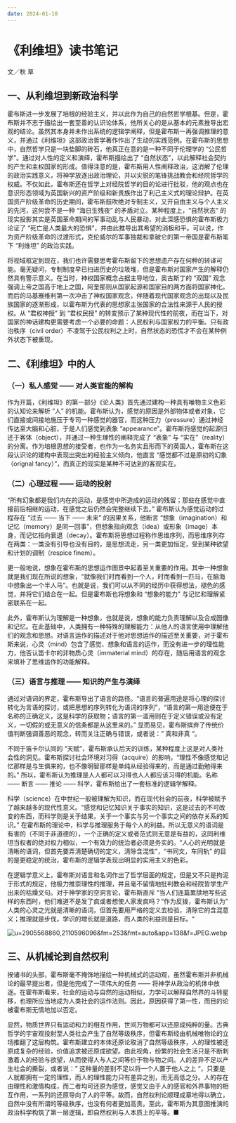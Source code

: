 ```yaml
---
date: 2024-01-10
---
```




# 《利维坦》读书笔记

文／秋 草



## 一、从利维坦到新政治科学

霍布斯进一步发展了培根的经验主义，并以此作为自己的自然哲学根基。但是，霍布斯并不志于描绘出一套至善的认识论体系，他所关心的是从基本的元素推导出宏观的结论。虽然其本身并未作出系统的逻辑学阐释，但是霍布斯一再强调推理的意义，并通过《利维坦》这部政治哲学著作作出了生动的实践范例。在霍布斯的思想中，自然哲学只是一块垫脚的砖石，他真正在意的是一种不同于伦理学的 “公民哲学”。通过对人性的定义和演绎，霍布斯描绘出了 “自然状态”，以此解释社会契约的产生和主权国家的形成。值得注意的是，霍布斯用人性阐释政治，这消解了伦理的政治实践意义，将神学放逐出政治理论，并以尖锐的笔锋挑战教会和经院哲学的权威。不仅如此，霍布斯还在哲学上对经院哲学的目的论进行批驳，他的观点也在意识形态领域为英国新兴的资产阶级和新贵族作出了利己主义式的理论辩护。在英国资产阶级革命的历史期间，霍布斯鼓吹绝对专制主义，又开自由主义与个人主义的先河，这何尝不是一种 “海日生残夜” 的矛盾对立。某种程度上，“自然状态” 的现实投影其实是英国革命期间的军事动乱与人民暴动，对此深感恐惧的霍布斯极力论证了 “死亡是人类最大的恐惧”，并由此推导出其希望的消极和平。可以说，作为资产阶级革命的过渡形式，克伦威尔的军事独裁和拿破仑的第一帝国是霍布斯笔下 “利维坦” 的政治实践。

将视域框定到现在，我们也许需要思考霍布斯留下的思想遗产存在何种的转译可能。毫无疑问，专制制度早已扫进历史的垃圾堆，但是霍布斯对国家产生的解释仍然具有警示意义。在当时，神权国家概念占据主导地位，奥古斯丁的 “双国” 观念强调上帝之国高于地上之国，阿奎那则从国家起源和国家目的两方面将国家神化。而后的马基雅维利第一次冲击了神权国家观念，伴随着现代国家观念的出现以及民族国家的逐渐形成，以霍布斯为代表的思想家主张国家的合法性来源于人民的授权。从 “君权神授” 到 “君权民授” 的转变预示了某种现代性的前夜，而在当下，对国家的神话建构更需要考虑一个必要的命题：人民权利与国家权力的平衡。只有政治秩序（civil order）不凌驾于公民权利之上时，自然状态的恐慌才不会在某种例外状态下被重现。

## 二、《利维坦》中的人

### （一）私人感觉 —— 对人类官能的解构

作为开篇，《利维坦》的第一部分《论人类》首先通过建构一种具有唯物主义色彩的认知论来解析 “人” 的机能。霍布斯认为，感觉的原因是外部物体或者对象，它们直接或间接地施压于专司一种感觉的器官，而这种压力（pressure）通过神经传达至大脑和心脏，于是人们感觉到表象 “appearance”。霍布斯将感觉的起源归还于客体（object），并通过一种生理性的阐释完成了 “表象” 与 “实在”（reality）的分离。作为培根思想的接受者，也作为一名务实且形而下的英国人，霍布斯在这段认识论的建构中表现出突出的经验主义倾向，他直言 “感觉都不过是原初的幻象（orignal fancy）”，而真正的现实是某种不可达到的客观实在。

### （二）心理过程 —— 运动的投射

“所有幻象都是我们内在的运动，是感觉中所造成的运动的残留；那些在感觉中直接前后相继的运动，在感觉之后仍然会完整继续下去。” 霍布斯认为感觉运动的过程存在 “过去 —— 当下 —— 未来” 的因果关系，他断言 “想象（imagination）和记忆（memory）是同一回事”，但想象指向观念（idea）或形象（image）本身，而记忆指向衰退（decay）。霍布斯将思想过程称作思维序列，而思维序列存在两类：一类没有引导也没有目的，是思想流走，另一类更加恒定，受到某种欲望和计划的调制（respice finem）。

更一般地说，想象在霍布斯的思想运作图景中起着至关重要的作用。其中一种想象就是我们现在所说的想象，“就像我们时而看到一个人，时而看到一匹马，在脑海中想象出一个半人马”。也就是说，我们可以从不同的经历中获得想法，褪色的感觉，并将它们结合在一起。但是霍布斯也将想象和 “想象的能力” 与记忆和理解紧密联系在一起。

此外，霍布斯认为理解是一种想象，也就是说，想象的能力负责理解以及合成图像和记忆。在此基础中，人类拥有一种特殊的理解能力：从他人的语言使用中理解他们的观念和思想。对语言运作的描述对于他对思想运作的描述至关重要，对于霍布斯来说，心灵（mind）包含了感觉、想象和语言的运作，而没有进一步的理性能力，他否认笛卡尔的非物质心灵（immaterial mind）的存在，随后用语言的观念来填补了思维运作的功能解释。

### （三）语言与推理 —— 知识的产生与演绎

通过对语词的界定，霍布斯导出了语言的路径。“语言的普遍用途是将心理的探讨转化为言语的探讨，或把思想的序列转化为语词的序列”，“语言的第一用途便在于名称的正确定义，这是科学的获取物；语言的第一滥用则在于定义错误或没有定义，一切假的或无意义的信条都是从这里来的。” 显而易见，霍布斯摈弃了传统价值判断强调善恶的观念，转而关注正确与错误，或者说：” 真和非真 “。

不同于笛卡尔认同的 “天赋”，霍布斯承认后天的训练，某种程度上这是对人类社会性的洞见。霍布斯探讨社会环境对习得（acquire）的影响，“理性不像感觉和记忆那样是与生俱来的，也不像明智那样是单纯从经验得来的，而是通过勤勉得来的。” 所以，霍布斯认为推理是人人都可以习得也人人都应该习得的机能。名称 —— 断言 —— 推论 —— 科学，霍布斯给出了一套标准的逻辑学解释。

科学（science）在中世纪一般被理解为知识，而在现代社会的前夜，科学被赋予了越来越多的现代性意义。“感觉和记忆知识关于事实的知识，这是过去的不可改变的东西，而科学则是关于结果，关于一个事实与另一个事实之间的依存关系的知识。” 在霍布斯的理论中，科学与推理服务于每个人的利益。所以无意义的语词是有害的（不同于非道德的），一个正确的定义或者范式则无意是有益的，这同利维坦当权者的绝对权力相似，一个有效力的统治者必须是务实的。“人心的光明就是清晰的语词，但首先要弄清楚确切的定义，清除含混性”，“书同文，车同轨” 的目的是更稳定的统治，霍布斯的逻辑学表现出明显的实用主义的色彩。

在逻辑学意义上，霍布斯对语言和名词作出了哲学层面的规定，但是又不只是拘泥于形式的规定，他极力推崇理性的推理，并且毫不留情地批判教会和经院哲学生产出来的枯燥文句。对于神学家的空洞言论，霍布斯直斥 “当人们连篇累牍地写些这样的东西时，他们难道不是发了疯或者想使人家发疯吗？“作为反拨，霍布斯认为” 人类的心灵之光就是清晰的语词，但首先要用严格的定义去检验，清除它的含混意义；推理就是步伐，学识的增长就是道路，而人类的利益则是目标。“

![u=2905568860,2110596096&fm=253&fmt=auto&app=138&f=JPEG.webp](blob:file:///90e4776f-53d5-473e-bdd0-8addae7aa4a5)

## 三、从机械论到自然权利

揆诸书的头部，霍布斯毫不掩饰地描绘一种机械式的运动观，虽然霍布斯并非机械论的最早提出者，但是他完成了一项伟大的任务 —— 将神学从政治的机体中放逐。在霍布斯看来，社会的运动与自然的运动相似，力学可以解释自然界的斗转星移，也理所应当地成为人类社会的运作法则。因此，原因获得了第一性，而目的论被霍布斯无情地加以否定。

显然，物质世界只有运动和力的相互作用，世间万物都可以还原成纯粹的量。古典哲学的宇宙观投射至人类社会产生了自然等级秩序，但霍布斯经由机械唯物论的立场推翻了这层构筑。霍布斯建立的本体还原论取消了自然等级秩序，人的理性被还原成复杂的经验，价值追求被还原成欲望。由此视角，纷繁的社会生活只是不断刺激着人的经验与欲望，从而使得人与人之间等价于物与物之间。人的差异不足以产生社会的撕裂，或者说：” 这种量的差别不足以将一个人置于他人之上 “，只要是人就都拥有一定的理性，而人的理性能力只有差异之别，而无高低之分。人的存在由理性和激情构成，而二者均可还原为感觉，感觉又由于人的感官和外界事物的相互作用，一系列的还原导向了人的平等。故而，自然权利论顺理成章地得以确立，自然中没有所谓的等级秩序，也没有何者更加高贵。至此，霍布斯为其意图推演的政治科学构筑了第一层逻辑，即自然权利与人本质上的平等。■